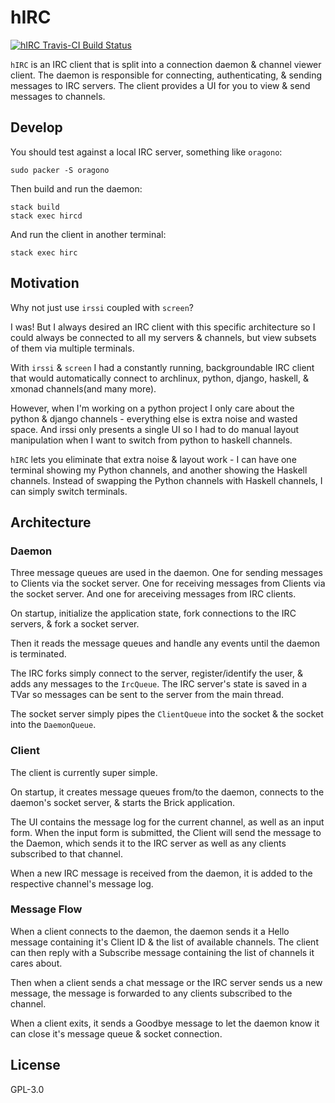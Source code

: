 # hIRC

[![hIRC Travis-CI Build Status](https://travis-ci.org/prikhi/hIRC.svg?branch=master)](https://travis-ci.org/prikhi/hIRC)

`hIRC` is an IRC client that is split into a connection daemon & channel viewer
client. The daemon is responsible for connecting, authenticating, & sending
messages to IRC servers. The client provides a UI for you to view & send
messages to channels.

## Develop

You should test against a local IRC server, something like `oragono`:

    sudo packer -S oragono

Then build and run the daemon:

    stack build
    stack exec hircd

And run the client in another terminal:

    stack exec hirc


## Motivation

Why not just use `irssi` coupled with `screen`?

I was! But I always desired an IRC client with this specific architecture so I
could always be connected to all my servers & channels, but view subsets of
them via multiple terminals.

With `irssi` & `screen` I had a constantly running, backgroundable IRC client
that would automatically connect to archlinux, python, django, haskell, &
xmonad channels(and many more).

However, when I'm working on a python project I only care about the python &
django channels - everything else is extra noise and wasted space. And irssi
only presents a single UI so I had to do manual layout manipulation when I want
to switch from python to haskell channels.

`hIRC` lets you eliminate that extra noise & layout work - I can have one
terminal showing my Python channels, and another showing the Haskell channels.
Instead of swapping the Python channels with Haskell channels, I can simply
switch terminals.


## Architecture

### Daemon

Three message queues are used in the daemon. One for sending messages to
Clients via the socket server. One for receiving messages from Clients via the
socket server. And one for areceiving messages from IRC clients.

On startup, initialize the application state, fork connections to the IRC
servers, & fork a socket server.

Then it reads the message queues and handle any events until the daemon is
terminated.

The IRC forks simply connect to the server, register/identify the user, & adds
any messages to the `IrcQueue`. The IRC server's state is saved in a TVar so
messages can be sent to the server from the main thread.

The socket server simply pipes the `ClientQueue` into the socket & the socket
into the `DaemonQueue`.


### Client

The client is currently super simple.

On startup, it creates message queues from/to the daemon, connects to the
daemon's socket server, & starts the Brick application.

The UI contains the message log for the current channel, as well as an input
form. When the input form is submitted, the Client will send the message to the
Daemon, which sends it to the IRC server as well as any clients subscribed to
that channel.

When a new IRC message is received from the daemon, it is added to the
respective channel's message log.


### Message Flow

When a client connects to the daemon, the daemon sends it a Hello message
containing it's Client ID & the list of available channels. The client can then
reply with a Subscribe message containing the list of channels it cares about.

Then when a client sends a chat message or the IRC server sends us a new
message, the message is forwarded to any clients subscribed to the channel.

When a client exits, it sends a Goodbye message to let the daemon know it can
close it's message queue & socket connection.


## License

GPL-3.0
